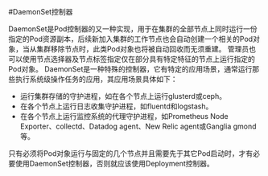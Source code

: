 #DaemonSet控制器

DaemonSet是Pod控制器的又一种实现，用于在集群的全部节点上同时运行一份指定的Pod资源副本，后续新加入集群的工作节点也会自动创建一个相关的Pod对象，当从集群移除节点时，此类Pod对象也将被自动回收而无须重建。
管理员也可以使用节点选择器及节点标签指定仅在部分具有特定特征的节点上运行指定的Pod对象。
DaemonSet是一种特殊的控制器，它有特定的应用场景，通常运行那些执行系统级操作任务的应用，其应用场景具体如下：

- 运行集群存储的守护进程，如在各个节点上运行glusterd或ceph。
- 在各个节点上运行日志收集守护进程，如fluentd和logstash。
- 在各个节点上运行监控系统的代理守护进程，如Prometheus Node Exporter、collectd、Datadog agent、New Relic agent或Ganglia gmond等。

只有必须将Pod对象运行与固定的几个节点并且需要先于其它Pod启动时，才有必要使用DaemonSet控制器，否则就应该使用Deployment控制器。
